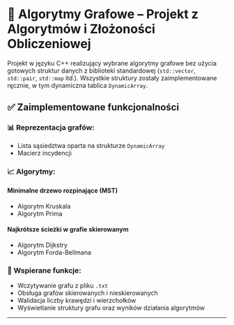 # 🧠 Algorytmy Grafowe – Projekt z Algorytmów i Złożoności Obliczeniowej

Projekt w języku C++ realizujący wybrane algorytmy grafowe bez użycia gotowych struktur danych z biblioteki standardowej (`std::vector`, `std::pair`, `std::map` itd.). Wszystkie struktury zostały zaimplementowane ręcznie, w tym dynamiczna tablica `DynamicArray`.

## ✅ Zaimplementowane funkcjonalności

### 📊 Reprezentacja grafów:
- Lista sąsiedztwa oparta na strukturze `DynamicArray`
- Macierz incydencji

### 📈 Algorytmy:
#### Minimalne drzewo rozpinające (MST)
- Algorytm Kruskala
- Algorytm Prima

#### Najkrótsze ścieżki w grafie skierowanym
- Algorytm Dijkstry
- Algorytm Forda-Bellmana

### 📂 Wspierane funkcje:
- Wczytywanie grafu z pliku `.txt`
- Obsługa grafów skierowanych i nieskierowanych
- Walidacja liczby krawędzi i wierzchołków
- Wyświetlanie struktury grafu oraz wyników działania algorytmów

---
